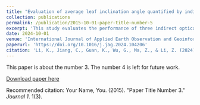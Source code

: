 ```yaml
---
title: "Evaluation of average leaf inclination angle quantified by indirect optical instruments in crop fields"
collection: publications
permalink: /publication/2015-10-01-paper-title-number-5
excerpt: 'This study evaluates the performance of three indirect optical instruments—LAI-2200, 30°-tilted camera, and digital hemispherical photography (DHP)—for measuring average leaf inclination angle (ALA), finding that LAI-2200 and the 30°-tilted camera outperform DHP, with a modified LAI-2200 algorithm further improving accuracy, while highlighting the 30°-tilted camera as a cost-effective solution for continuous canopy structure monitoring.'
date: 2024-10-01
venue: 'International Journal of Applied Earth Observation and Geoinformation'
paperurl: 'https://doi.org/10.1016/j.jag.2024.104206'
citation: 'Li, K., Jiang, C., Guan, K., Wu, G., Ma, Z., & Li, Z. (2024). Evaluation of average leaf inclination angle quantified by indirect optical instruments in crop fields. International Journal of Applied Earth Observation and Geoinformation, 134, 104206.'
---
```

This paper is about the number 3. The number 4 is left for future work.

[Download paper here](http://academicpages.github.io/files/paper3.pdf)

Recommended citation: Your Name, You. (2015). "Paper Title Number 3." <i>Journal 1</i>. 1(3).
